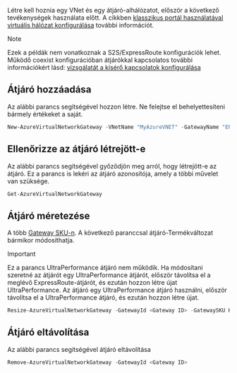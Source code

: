 Létre kell hoznia egy VNet és egy átjáró-alhálózatot, először a következő tevékenységek használata előtt. A cikkben [klasszikus portál használatával virtuális hálózat konfigurálása](../articles/expressroute/expressroute-howto-vnet-portal-classic.md) további információt.

> [!NOTE]
> Ezek a példák nem vonatkoznak a S2S/ExpressRoute konfigurációk lehet.
> Működő coexist konfigurációban átjárókkal kapcsolatos további információkért lásd: [vizsgálatát a kísérő kapcsolatok konfigurálása](../articles/expressroute/expressroute-howto-coexist-classic.md#gw)

## <a name="add-a-gateway"></a>Átjáró hozzáadása

Az alábbi parancs segítségével hozzon létre. Ne felejtse el behelyettesíteni bármely értékeket a saját.

```powershell
New-AzureVirtualNetworkGateway -VNetName "MyAzureVNET" -GatewayName "ERGateway" -GatewayType Dedicated -GatewaySKU  Standard
```

## <a name="verify-the-gateway-was-created"></a>Ellenőrizze az átjáró létrejött-e

Az alábbi parancs segítségével győződjön meg arról, hogy létrejött-e az átjáró. Ez a parancs is lekéri az átjáró azonosítója, amely a többi művelet van szüksége.

```powershell
Get-AzureVirtualNetworkGateway
```

## <a name="resize-a-gateway"></a>Átjáró méretezése

A több [Gateway SKU-n](../articles/expressroute/expressroute-about-virtual-network-gateways.md). A következő paranccsal átjáró-Termékváltozat bármikor módosíthatja.

> [!IMPORTANT]
> Ez a parancs UltraPerformance átjáró nem működik. Ha módosítani szeretné az átjárót egy UltraPerformance átjárót, először távolítsa el a meglévő ExpressRoute-átjárót, és ezután hozzon létre újat UltraPerformance. Az átjáró egy UltraPerformance átjáró használni, először távolítsa el a UltraPerformance átjáró, és ezután hozzon létre újat. 
>
>

```powershell
Resize-AzureVirtualNetworkGateway -GatewayId <Gateway ID> -GatewaySKU HighPerformance
```

## <a name="remove-a-gateway"></a>Átjáró eltávolítása

Az alábbi parancs segítségével átjáró eltávolítása

```powershell
Remove-AzureVirtualNetworkGateway -GatewayId <Gateway ID>
```
